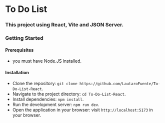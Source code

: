 # To Do List

### This project using React, Vite and JSON Server.

### Getting Started

#### Prerequisites

- you must have Node.JS installed.

#### Installation

- Clone the repository: `git clone https://github.com/LautaroFuente/To-Do-List-React`.
- Navigate to the project directory: `cd To-Do-List-React`.
- Install dependencies: `npm install`.
- Run the development server: `npm run dev`.
- Open the application in your browser: visit `http://localhost:5173` in your browser.
